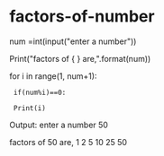 # factors-of-number

num =int(input("enter a number"))

Print("factors of { } are,".format(num)) 

for i in range(1, num+1):

     if(num%i)==0:

     Print(i)

Output:
enter a number 50

factors of 50 are, 
1
2
5
10
25
50

     
